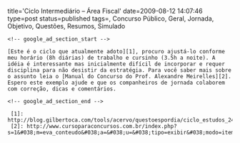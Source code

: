 title='Ciclo Intermediário &#8211; Área Fiscal'
date=2009-08-12 14:07:46
type=post
status=published
tags=, Concurso Público, Geral, Jornada, Objetivo, Questões, Resumos, Simulado
~~~~~~
<!-- google_ad_section_start -->

[Este é o ciclo que atualmente adoto][1], procuro ajustá-lo conforme meu horário (8h diárias) de trabalho e cursinho (3.5h a noite). A idéia é interessante mas inicialmente difícil de incorporar e requer disciplina para não desistir da estratégia. Para você saber mais sobre o assunto leia o [Manual do Concurso do Prof. Alexandre Meirelles][2].  
Espero este exemplo ajude e que os companheiros de jornada colaborem com correção, dicas e comentários. 

<!-- google_ad_section_end -->

 [1]: http://blog.gilbertoca.com/tools/acervo/questoespordia/ciclo_estudos_24h.odt
 [2]: http://www.cursoparaconcursos.com.br/index.php?s=1&#038;m=eva_conteudo&#038;a=&#038;u=&#038;tipo=exibir&#038;modo=item&#038;it_cod=31118